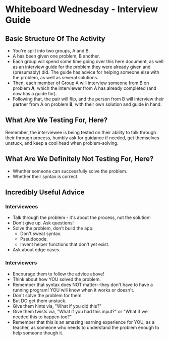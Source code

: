 # Whiteboard Wednesday - Interview Guide

## Basic Structure Of The Activity

- You're split into two groups, A and B.
- A has been given one problem, B another.
- Each group will spend some time going over this here document, as well as an interview guide for the problem they were already given and (presumably) did. The guide has advice for helping someone else with the problem, as well as several solutions.
- Then, each member of Group A will interview someone from B on problem **A**, which the interviewer from A has already completed (and now has a guide for).
- Following that, the pair will flip, and the person from B will interview their partner from A on problem **B**, with their own solution and guide in hand.

## What Are We Testing For, Here?

Remember, the interviewee is being tested on their ability to talk through their through process, humbly ask for guidance if needed, get themselves unstuck, and keep a cool head when problem-solving.

## What Are We Definitely Not Testing For, Here?

- Whether someone can successfully solve the problem.
- Whether their syntax is correct.

## Incredibly Useful Advice

### Interviewees

- Talk through the problem - it's about the process, not the solution!
- Don't give up. Ask questions!
- Solve the problem, don't build the app.
  - Don't sweat syntax.
  - Pseudocode.
  - Invent helper functions that don't yet exist.
- Ask about edge cases.

### Interviewers

- Encourage them to follow the advice above!
- Think about how YOU solved the problem.
- Remember that syntax does NOT matter--they don't have to have a running program! YOU will know when it works or doesn't.
- Don't solve the problem for them.
- But DO get them unstuck.
- Give them hints via, "What if you did this?"
- Give them twists via, "What if you had this input?" or "What if we needed this to happen too?"
- Remember that this is an amazing learning experience for YOU, as a teacher, as someone who needs to understand the problem enough to help someone though it.

